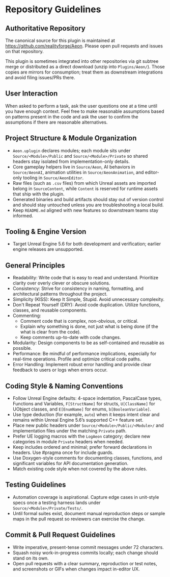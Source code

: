 # Repository Guidelines

## Authoritative Repository
The canonical source for this plugin is maintained at https://github.com/realityforge/Aeon. Please open pull requests and issues on that repository.

This plugin is sometimes integrated into other repositories via git subtree merge or distributed as a direct download (unzip into `Plugins/Aeon/`). Those copies are mirrors for consumption; treat them as downstream integrations and avoid filing issues/PRs there.

## User Interaction

When asked to perform a task, ask the user questions one at a time until you have enough context. Feel free to make
reasonable assumptions based on patterns present in the code and ask the user to confirm the assumptions if there are
reasonable alternatives.

## Project Structure & Module Organization

- `Aeon.uplugin` declares modules; each module sits under `Source/<Module>/Public` and `Source/<Module>/Private` so shared headers stay isolated from implementation-only details.
- Core gameplay helpers live in `Source/Aeon`, AI behaviors in `Source/AeonAI`, animation utilities in `Source/AeonAnimation`, and editor-only tooling in `Source/AeonEditor`.
- Raw files (such as `.csv` files) from which Unreal assets are imported belong in `SourceContent`, while `Content` is reserved for runtime assets that ship with the plugin.
- Generated binaries and build artifacts should stay out of version control and should stay untouched unless you are troubleshooting a local build.
- Keep `README.md` aligned with new features so downstream teams stay informed.

## Tooling & Engine Version

- Target Unreal Engine 5.6 for both development and verification; earlier engine releases are unsupported.

## General Principles

- Readability: Write code that is easy to read and understand. Prioritize clarity over overly clever or obscure solutions.
- Consistency: Strive for consistency in naming, formatting, and architectural patterns throughout the project.
- Simplicity (KISS): Keep It Simple, Stupid. Avoid unnecessary complexity.
- Don't Repeat Yourself (DRY): Avoid code duplication. Utilize functions, classes, and reusable components.
- Commenting:
    - Comment code that is complex, non-obvious, or critical.
    - Explain why something is done, not just what is being done (if the what is clear from the code).
    - Keep comments up-to-date with code changes.
- Modularity: Design components to be as self-contained and reusable as possible.
- Performance: Be mindful of performance implications, especially for real-time operations. Profile and optimize critical code paths.
- Error Handling: Implement robust error handling and provide clear feedback to users or logs when errors occur.

## Coding Style & Naming Conventions

- Follow Unreal Engine defaults: 4-space indentation, PascalCase types, Functions and Variables, `F[StructName]` for structs, `U[ClassName]` for UObject classes, and `E[EnumName]` for enums, `b[BooleanVariable]`.
- Use type deduction (for example, `auto`) when it keeps intent clear and remains within Unreal Engine 5.6’s supported C++ feature set.
- Place new public headers under `Source/<Module>/Public/<Module>/` and implementation files under the matching `Private` path.
- Prefer UE logging macros with the `LogAeon` category; declare new categories in module `Private` headers when needed.
- Keep includes ordered and minimal; prefer forward declarations in headers. Use #pragma once for include guards.
- Use Doxygen-style comments for documenting classes, functions, and significant variables for API documentation generation.
- Match existing code style when not covered by the above rules.

## Testing Guidelines

- Automation coverage is aspirational. Capture edge cases in unit-style specs once a testing harness lands under `Source/<Module>/Private/Tests/`.
- Until formal suites exist, document manual reproduction steps or sample maps in the pull request so reviewers can exercise the change.

## Commit & Pull Request Guidelines

- Write imperative, present-tense commit messages under 72 characters.
- Squash noisy work-in-progress commits locally; each change should stand on its own.
- Open pull requests with a clear summary, reproduction or test notes, and screenshots or GIFs when changes impact in-editor UX.
